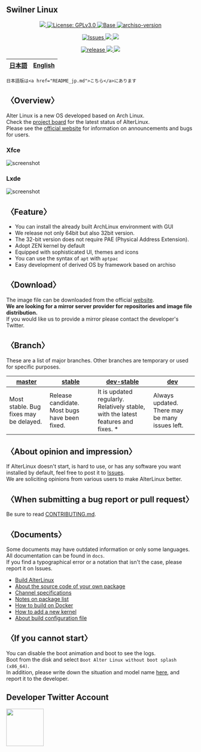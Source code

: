 
<h2>Swilner Linux</h2>


<!--<p align="center">
	<img src="../images/logo/color-black-catchcopy/AlterV6-LogowithCopy-Colored-DarkText-256px.png" alt="AlterLinux logo">
</p>-->

<p align="center">
	<a href="https://">
		<img src="https://img.shields.io/badge/Maintained%3F-Yes-green?style=for-the-badge">
	</a>
	<a href="../LICENSE">
		<img src="https://img.shields.io/github/license/approvers/swilner-linux?style=for-the-badge" alt="License: GPLv3.0">
	</a>
	<a href="https://www.archlinux.org/">
		<img src="https://img.shields.io/badge/BASE-ArchLinux-blue?style=for-the-badge&logo=arch-linux" alt="Base">
	</a>
	<a href="https://gitlab.archlinux.org/archlinux/archiso/-/tree/v44">
		<img src="https://img.shields.io/badge/archiso--version-44--2-blue?style=for-the-badge&logo=arch-linux" alt="archiso-version">
	</a>
</p>
<p align="center">
	<a href="https://github.com/FascodeNet/alterlinux/issues">
		<img src="https://img.shields.io/github/issues/approvers/swilner-linux?color=violet&style=for-the-badge&logo=github" alt="Issues">
	</a>
	<a href="https://github.com/FascodeNet/alterlinux/stargazers">
		<img src="https://img.shields.io/github/stars/FascodeNet/alterlinux?color=yellow&style=for-the-badge&logo=github">
	</a>
	<a href="https://github.com/FascodeNet/alterlinux/network/members">
		<img src="https://img.shields.io/github/forks/approvers/swilner-linux?style=for-the-badge">
	</a>
</p>
<p align="center">
	<a href="https://github.com/FascodeNet/alterlinux/releases">
		<img src="https://img.shields.io/github/v/release/approvers/swilner-linux?color=blue&include_prereleases&style=for-the-badge" alt="release">
	</a>
	<a href="https://fascode.net/en/projects/linux/alter/downloads/">
		<img src="https://img.shields.io/github/downloads/approvers/swilner-linux/total?style=for-the-badge">
	</a>
	<a href="">
		<img src="https://img.shields.io/github/last-commit/approvers/swilner-linux?style=for-the-badge">
	</a>
</p>

 <table>
	<thead>
		<tr>
			<th style="text-align:center">
				<a href="README_jp.md">日本語</a>
			</th>
			<th style="text-align:center">
				<a href="README.md">English</a>
			</th>
		</tr>
	</thead>
</table>


	日本語版は<a href="README_jp.md">こちら</a>にあります


<h2>〈Overview〉</h2>

Alter Linux is a new OS developed based on Arch Linux.<br>
Check the <a href="https://github.com/orgs/FascodeNet/projects/2">project board</a> for the latest status of AlterLinux.<br>
Please see the <a href="https://fascode.net/projects/linux/alter/">official website</a> for information on announcements and bugs for users.

<h3>Xfce</h3>
<img src="../images/screenshot/desktop-xfce.png" alt="screenshot">

<h3>Lxde</h3>
<img src="../images/screenshot/desktop-lxde.png" alt="screenshot">


<h2>〈Feature〉</h2>
<ul>
	<li>You can install the already built ArchLinux environment with GUI</li>
	<li>We release not only 64bit but also 32bit version.</li>
	<li>The 32-bit version does not require PAE (Physical Address Extension).</li>
	<li>Adopt ZEN kernel by default</li>
	<li>Equipped with sophisticated UI, themes and icons</li>
	<li>You can use the syntax of <code>apt</code> with <code>aptpac</code></li>
	<li>Easy development of derived OS by framework based on archiso</li>
</ul>

<h2>〈Download〉</h2>
The image file can be downloaded from the official <a href="https://fascode.net/projects/linux/alter/#downloads">website</a>.
<br>
<b>We are looking for a mirror server provider for repositories and image file distribution.</b>
<br>
If you would like us to provide a mirror please contact the developer's Twitter.


<h2>〈Branch〉</h2>
These are a list of major branches. Other branches are temporary or used for specific purposes.

<table>
	<thead>
		<tr>
			<th>
				<a href="https://github.com/FascodeNet/alterlinux/tree/master">master</a>
			</th>
			<th>	
				<a href="https://github.com/FascodeNet/alterlinux/tree/stable">stable</a>
			</th>
			<th>
				<a href="https://github.com/FascodeNet/alterlinux/tree/dev-stable">dev-stable</a>
			</th>
			<th>
				<a href="https://github.com/FascodeNet/alterlinux/tree/dev">dev</a>
			</th>
		</tr>
	</thead>
	<tbody>
		<tr>
			<td>
				Most stable. Bug fixes may be delayed.
			</td>
			<td>
				Release candidate. Most bugs have been fixed.
			</td>
			<td>
			    It is updated regularly. Relatively stable, with the latest features and fixes. *
			</td>
			<td>
				Always updated. There may be many issues left.
			</td>
		</tr>
	</tbody>
</table>


<h2>〈About opinion and impression〉</h2>
If AlterLinux doesn't start, is hard to use, or has any software you want installed by default, feel free to post it to <a href="https://github.com/FascodeNet/alterlinux/issues">Issues</a>.<br>
We are soliciting opinions from various users to make AlterLinux better.<br>

<h2>〈When submitting a bug report or pull request〉</h2>
Be sure to read <a href="CONTRIBUTING.md">CONTRIBUTING.md</a>.

<h2>〈Documents〉</h2>
Some documents may have outdated information or only some languages.<br>
All documentation can be found in <code>docs</code>.<br>
If you find a typographical error or a notation that isn't the case, please report it on Issues.<br>
<ul>
	<li><a href="en/BUILD.md">Build AlterLinux</a></li>
	<li><a href="en/SOFTWARE.md">About the source code of your own package</a></li>
	<li><a href="en/CHANNEL.md">Channel specifications</a></li>
	<li><a href="en/PACKAGE.md">Notes on package list</a></li>
	<li><a href="en/DOCKER.md">How to build on Docker</a></li>
	<li><a href="en/KERNEL.md">How to add a new kernel</a></li>
	<li><a href="en/CONFIG.md">About build configuration file</a></li>
</ul>


<h2>〈If you cannot start〉</h2>
You can disable the boot animation and boot to see the logs.<br>
Boot from the disk and select <code>Boot Alter Linux without boot splash (x86_64)</code>.<br>
In addition, please write down the situation and model name <a href="https://github.com/FascodeNet/alterlinux/issues">here</a>, and report it to the developer.

<h2>Developer Twitter Account</h2>

<a href="https://twitter.com/laminne33569">
<img src="https://github.com/laminne.png" width="100px">
</a>

